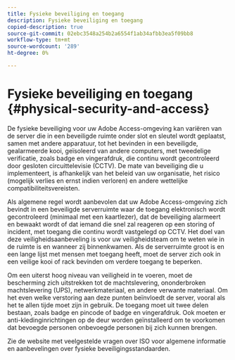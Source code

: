 ```yaml
---
title: Fysieke beveiliging en toegang
description: Fysieke beveiliging en toegang
copied-description: true
source-git-commit: 02ebc3548a254b2a6554f1ab34afbb3ea5f09bb8
workflow-type: tm+mt
source-wordcount: '289'
ht-degree: 0%

---
```


# Fysieke beveiliging en toegang {#physical-security-and-access}

De fysieke beveiliging voor uw Adobe Access-omgeving kan variëren van de server die in een beveiligde ruimte onder slot en sleutel wordt geplaatst, samen met andere apparatuur, tot het bevinden in een beveiligde, gealarmeerde kooi, geïsoleerd van andere computers, met tweedelige verificatie, zoals badge en vingerafdruk, die continu wordt gecontroleerd door gesloten circuittelevisie (CCTV). De mate van beveiliging die u implementeert, is afhankelijk van het beleid van uw organisatie, het risico (mogelijk verlies en ernst indien verloren) en andere wettelijke compatibiliteitsvereisten.

Als algemene regel wordt aanbevolen dat uw Adobe Access-omgeving zich bevindt in een beveiligde serverruimte waar de toegang elektronisch wordt gecontroleerd (minimaal met een kaartlezer), dat de beveiliging alarmeert en bewaakt wordt of dat iemand die snel zal reageren op een storing of incident, met toegang die continu wordt vastgelegd op CCTV. Het doel van deze veiligheidsaanbeveling is voor uw veiligheidsteam om te weten wie in de ruimte is en wanneer zij binnenkwamen. Als de serverruimte groot is en een lange lijst met mensen met toegang heeft, moet de server zich ook in een veilige kooi of rack bevinden om verdere toegang te beperken.

Om een uiterst hoog niveau van veiligheid in te voeren, moet de bescherming zich uitstrekken tot de machtslevering, ononderbroken machtslevering (UPS), netwerkmateriaal, en andere verwante materiaal. Om het even welke verstoring aan deze punten beïnvloedt de server, vooral als het te allen tijde moet zijn in gebruik. De toegang moet uit twee delen bestaan, zoals badge en pincode of badge en vingerafdruk. Ook moeten er anti-kledinginrichtingen op de deur worden geïnstalleerd om te voorkomen dat bevoegde personen onbevoegde personen bij zich kunnen brengen.

Zie de website met veelgestelde vragen over ISO voor algemene informatie en aanbevelingen over fysieke beveiligingsstandaarden.
